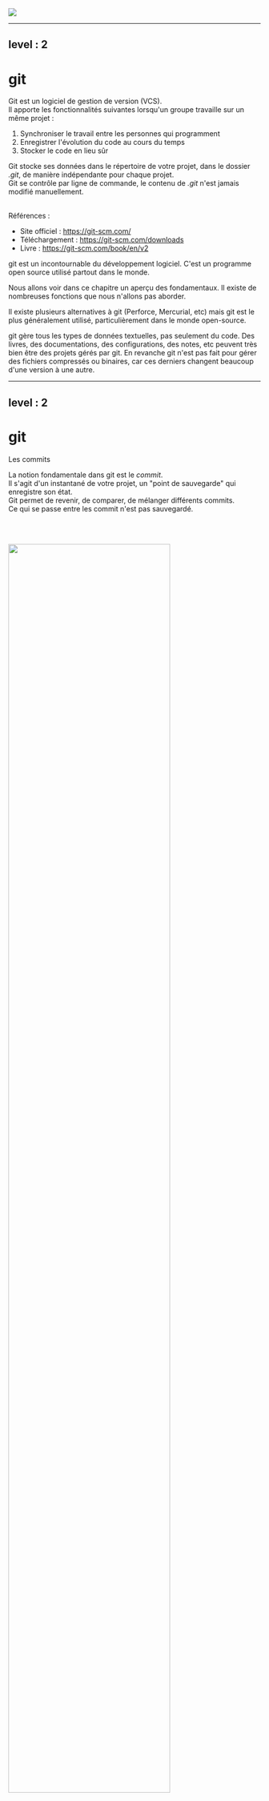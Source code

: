 <div class="title">
    <img src="/git.svg">
</div>

---
level : 2
---

# git
<div></div>
<p>
Git est un logiciel de gestion de version (VCS). <br>
Il apporte les fonctionnalités suivantes lorsqu'un groupe travaille sur un même projet :
</p>

1. Synchroniser le travail entre les personnes qui programment
2. Enregistrer l'évolution du code au cours du temps
3. Stocker le code en lieu sûr

Git stocke ses données dans le répertoire de votre projet, dans le dossier *.git*, de manière indépendante pour chaque projet.   
Git se contrôle par ligne de commande, le contenu de *.git* n'est jamais modifié manuellement.
<br><br>

Références :

- Site officiel : https://git-scm.com/
- Téléchargement : https://git-scm.com/downloads
- Livre : https://git-scm.com/book/en/v2


<div class="handout_notes">
git est un incontournable du développement logiciel. C'est un programme open source utilisé partout dans le monde.

Nous allons voir dans ce chapitre un aperçu des fondamentaux. Il existe de nombreuses fonctions que nous n'allons pas aborder.

Il existe plusieurs alternatives à git (Perforce, Mercurial, etc) mais git est le plus généralement utilisé, particulièrement dans le monde open-source.

git gère tous les types de données textuelles, pas seulement du code. Des livres, des documentations, des configurations, des notes, etc peuvent très bien être des projets gérés par git. En revanche git n'est pas fait pour gérer des fichiers compressés ou binaires, car ces derniers changent beaucoup d'une version à une autre.
</div>



---
level : 2
---

# git
Les commits

La notion fondamentale dans git est le *commit*.  
Il s'agit d'un instantané de votre projet, un "point de sauvegarde" qui enregistre son état.   
Git permet de revenir, de comparer, de mélanger différents commits.   
Ce qui se passe entre les commit n'est pas sauvegardé.

<br><br>

<img src="/git/git01.svg" width="80%">

<div class="handout_notes">
Quand un commit est enregistré, git attribue un identifiant unique au commit et enregistre sa différence par rapport au commit précédent.

Tout est placé de manière transparente dans le dossier .git de votre projet. 
</div>

---
level : 2
---
# git
Les commits

Dans un projet, pour indiquer à git qu'un fichier doit être *tracké* (pris en compte), utiliser la commande :
```
git add <chemin_vers_le_fichier>
```

Un commit est fait avec la commande :
```
git commit -am "Message"
```

Git créé alors un nouveau commit   
- L'option *-a* prends tous les fichiers trackés modifiés   
- L'option *-m* indique le message du commit. Il s'agit d'un texte décrivant ce qui a été modifié dans ce commit.   

Si l'option *-m* n'est pas précisée, git ouvrira un éditeur de texte pour entrer le message de commit

<div class="handout_notes">
La commande <i>git status</i> permet de voir l'état actuel d'un projet. Elle indiquera les fichiers modifiés depuis le dernier commit, et s'ils sont trackés ou non.

Les messages de commit doivent être courts et le plus descriptif possible.<br>
Mauvaise exemple : "J'ai modifié plusieurs fichiers de la configuration globale pour la prochaine mise à jour" (C'est long et très peu précis)<br>
Bon exemple : "Ajout d'une couche OpenStreetMap" (Court et précis)
</div>


---
level : 2
---
# git
Le clonage

Pour travailler sur un projet existant, il faut d'abord le copier en local sur sa machine. On appelle cela le *clonage*.
La commande est :
```
git clone <url_du_projet_distant>
```

Git créé alors un dossier contenant tout le projet.

Le projets sont stockés dans un dépôt (*repository*) distant. Il existe plusieurs fournisseurs de stockage : GitHub, GitLab, ou des stockages auto-hébergés tels que Gitea.

<p style="display:flex;justify-content:center;">
<img src="/git/git03.png" width="60%">
</p>

<div class="handout_notes">
On confond souvent <i>git</i> et <i>GitHub</i>, mais GitHub n'est "que" un système de dépôt pour projets git. Le logiciel est bel et bien <b>git</b>.

Aujourd'hui les fournisseurs de stockage proposent de nombreuses options en plus du simple stockage. GitHub permet d'executer des actions sur le code (déploiements, compilations, etc), de faire des analyses de sécurité, de tenir une liste des tâches, et bien d'autres fonctions.

GitHub affichera, sous la liste des fichiers et dossiers, le contenu du fichier "README.md" du dossier courant. C'est particulièrement pratique pour créer une page d'accueil de votre projet.
</div>

---
level : 2
---
# git
Les commits

Le workflow est donc le suivant :

<br><br>

<p style="display:flex;justify-content:center;">
<img src="/git/git02.svg" width="80%">
</p>

<div class="handout_notes">
Pour travailler sur un projet, on procède généralement de la manière suivante :<br>
1. On clone un repository existant, contenant le code sur lequel on se base<br>
2. On y apporte des modifications <br>
3. On fait petit à petit des commits pour chaque modification apportée<br>

A noter que les commits sont pour le moment stockés en local sur la machine où le projet à été cloné.
Jusqu'ici il n'y a pas de synchronisation avec le repository.
</div>

---
level : 2
---
# git
Push & Pull

Après plusieurs commits, il est possible d'envoyer (*push*) les changements au repository :
```
git push
```
Cela enverra tous les commits sur le repository. Ce qui n'a pas été commit ne sera pas pris en compte.

<br><br>

Pour récupérer (*pull*) la dernière version du code en ligne, si celui-ci a été modifié par quelqu'un d'autre:
```
git pull
```


<textBubble type="info">
Vous devez d'abord commit vos changements locaux avant un pull
</textBubble>

<div class="handout_notes">
Il est important de toujours commit avant un <i>pull</i>, sinon git se retrouvera avec votre version du code non sauvegardée, et une nouvelle version venue du repository. Git ne saura pas alors quoi faire et refusera de <i>pull</i>.

Git est bien conçu et n'effacera/n'écrasera <b>jamais</b> de travail non sauvegardé, sauf lors de l'utilisation de commandes très explicites. Il en va de même pour les commits, une fois un code commité git n'effacera jamais le commit, sauf lors de l'utilisation de commandes très particulières et explicites.
</div>

---
level : 2
---
# git
clone & commit & push & pull

Le workflow est donc le suivant :

<br><br>

<p style="display:flex;justify-content:center;">
<img src="/git/git04.svg" width="80%">
</p>

<div class="handout_notes">
On retrouve ici les 4 commandes les plus utilisées avec git : <br>
1. git clone <br>
2. git commit <br>
3. git push <br>
4. git pull
</div>


---
level : 2
---
# git
En groupe

<br><br>

<p style="display:flex;justify-content:center;">
<img src="/git/git05.svg" width="100%">
</p>

---
level : 2
---
# git
Les conflits

<style>
    .shiki span{
        color:#FF0000 !important;
    }
</style>

Supposons :
1. Alice et Bob clonent leur projet, chacun de son côté
2. Alice écrit ```div{ color:blue; }```, puis fait un commit
3. Bob écrit ```div{ color:green; }```, puis fait un commit
4. Bob push son code avec ```git push```
5. Alice push son code avec ```git push```

Que se passe-t-il chez Alice ?

```
! [rejected]        main -> main (fetch first)
error: failed to push some refs to 'https://github.com/...'
```

Alice ne peux pas push, car elle ne possède pas la dernière version du code


<div class="handout_notes">
Au moment d'executer le point 5, git effectue un push.
Mais le code présent sur le repository est plus récent que le code que possède Alice (car le code du repository contient le commit de Bob).
Git ne va jamais écraser un changement, ce serait beaucoup trop dangereux, git refuse alors de faire le push.
En pratique git indique toujours dans le message d'erreur ce qu'il est conseillé de faire. Voir slide suivante...
</div>


---
level : 2
---
# git
Les conflits

La solution : Alice doit d'abord faire un ```git pull``` pour récupérer la dernière version du code.
A ce moment, git va mélanger (*merge*) les deux versions du code, celle d'Alice et celle de Bob.

Deux cas peuvent se produire :

1. Les modification ne sont pas contradictoires, git parvient à faire automatiquement le merge

    - Alice possède alors une version du code mélangée
    - Il lui suffit de faire un ```git commit``` et un ```git push``` pour push sa nouvelle version.


---
level : 2
---
# git
Les conflits

<style>
pre{font-size:12px;}
</style>

La solution : Alice doit d'abord faire un ```git pull``` pour récupérer la dernière version du code.
A ce moment, git va mélanger (merge) les deux versions du code, celle d'Alice et celle de Bob.

Deux cas peuvent se produire :

2. Il y a conflit

<table>
    <tr>
        <td>
            Lors du pull Alice recevra un message disant :
        </td>
        <td>
            <pre>
Auto-merging style.css
CONFLICT (content): Merge conflict in style.css
Automatic merge failed; fix conflicts and then commit the result.
            </pre>
        </td>
    </tr>
    <tr>
        <td>
            Git indique les endroit de conflits sous la forme :
        </td>
        <td>
            <pre>
 <<<<<<< HEAD
 div{ color:blue; }
 =======
 div{ color: green; }
 >>>>>>> b6eeeaef7d4c17e8b7ad2b90968e2d17720ba319
            </pre>
        </td>
    </tr>
</table>

Alice devra alors résoudre le conflits manuellement, puis ```git commit```et ```git push```

<div class="handout_notes">
Git indique les conflit en commençant par la version distante du code ("incomming change") et ensuite la version locale du code ("current change").
HEAD indique quelle est la version distante. Dans ce cas il s'agit du tout dernier commit effectué dans le repository, appelé "HEAD".
"b6eeeaef7d4c17e8b7ad2b90968e2d17720ba319" indique le hash du commit. Chaque commit dans git possède un identifiant unique appelé son hash.
Ici il y a donc un conflit entre le HEAD et le commit b6eeeaef... 
</div>


---
level : 2
---
# git
Astuces

La commande ```git log``` permet de voir l'historique des commits
<br><br>

La commande ```git status``` permet de voir la liste des fichiers modifiés depuis le dernier commit
<br><br>

Si un fichier nommé ```.gitignore``` est placé à la racine d'un projet, les dossier et fichiers listés à l'intérieur ne seront jamais trackés. Cela est très pratique pour directement exclure des fichiers et des dossiers entiers qu'on ne souhaite pas synchroniser.
Il est possible d'utiliser des expressions génériques, par exemple ```*.txt``` empêchera tous les fichiers avec l'extension ```.txt``` d'être trackés.
<br><br>

<textBubble type="info">
Ce chapitre est une introduction à git, il existe de nombreuses autres fonctions qui n'ont pas été mentionnées
</textBubble>
